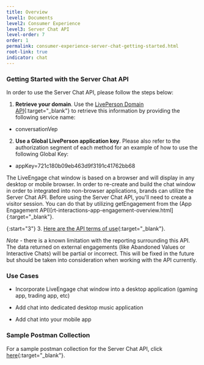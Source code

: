 ```yaml
---
title: Overview
level1: Documents
level2: Consumer Experience
level3: Server Chat API
level-order: 7
order: 1
permalink: consumer-experience-server-chat-getting-started.html
root-link: true
indicator: chat
---
```



### Getting Started with the Server Chat API


In order to use the Server Chat API, please follow the steps below:

1. **Retrieve your domain**. Use the [LivePerson Domain API](agent-domain-domain-api.html){:target="_blank"} to retrieve this information by providing the following service name:

 * conversationVep

2. **Use a Global LivePerson application key**. Please also refer to the authorization segment of each method for an example of how to use the following Global Key:

  - appKey=721c180b09eb463d9f3191c41762bb68

The LiveEngage chat window is based on a browser and will display in any desktop or mobile browser. In order to re-create and build the chat window in order to integrated into non-browser applications, brands can utilize the Server Chat API. Before using the Server Chat API, you'll need to create a visitor session. You can do that by utilizing getEngagement from the (App Engagement API)[rt-interactions-app-engagement-overview.html]{:target="_blank"}.

{:start="3"}
3. [Here are the API terms of use](https://www.liveperson.com/policies/apitou){:target="_blank"}.

_Note_ - there is a known limitation with the reporting surrounding this API. The data returned on external engagements (like Abandoned Values or Interactive Chats) will be partial or incorrect. This will be fixed in the future but should be taken into consideration when working with the API currently.


### Use Cases

- Incorporate LiveEngage chat window into a desktop application (gaming app, trading app, etc)

- Add chat into dedicated desktop music application

- Add chat into your mobile app

### Sample Postman Collection

For a sample postman collection for the Server Chat API, click [here](consumer-experience-server-chat-sample.html){:target="_blank"}.
